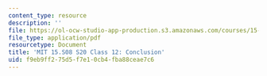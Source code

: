 ```yaml
---
content_type: resource
description: ''
file: https://ol-ocw-studio-app-production.s3.amazonaws.com/courses/15-s08-fintech-shaping-the-financial-world-spring-2020/f9eb9ff275d5f7e10cb4fba88ceae7c6_MIT15-S08S20_class12.pdf
file_type: application/pdf
resourcetype: Document
title: 'MIT 15.S08 S20 Class 12: Conclusion'
uid: f9eb9ff2-75d5-f7e1-0cb4-fba88ceae7c6
---
```

